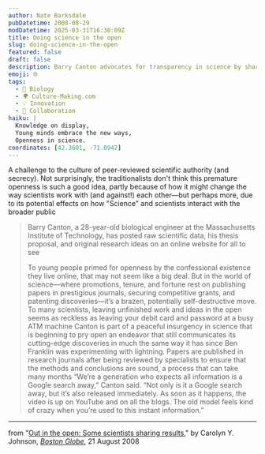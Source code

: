 ```yaml
---
author: Nate Barksdale
pubDatetime: 2008-08-29
modDatetime: 2025-03-31T16:30:09Z
title: Doing science in the open
slug: doing-science-in-the-open
featured: false
draft: false
description: Barry Canton advocates for transparency in science by sharing his research openly online, challenging traditional academic norms.
emoji: 🌐
tags:
  - 🦠 Biology
  - 🌍 Culture-Making.com
  - 💡 Innovation
  - 🤝 Collaboration
haiku: |
  Knowledge on display,  
  Young minds embrace the new ways,  
  Openness in science.
coordinates: [42.3601, -71.0942]
---
```


A challenge to the culture of peer-reviewed scientific authority (and secrecy). Not surprisingly, the traditionalists don't think this premature openness is such a good idea, partly because of how it might change the way scientists work with (and against!) each other—but perhaps more, due to its potential effects on how "Science" and scientists interact with the broader public

> Barry Canton, a 28-year-old biological engineer at the Massachusetts Institute of Technology, has posted raw scientific data, his thesis proposal, and original research ideas on an online website for all to see
>
> To young people primed for openness by the confessional existence they live online, that may not seem like a big deal. But in the world of science—where promotions, tenure, and fortune rest on publishing papers in prestigious journals, securing competitive grants, and patenting discoveries—it’s a brazen, potentially self-destructive move. To many scientists, leaving unfinished work and ideas in the open seems as reckless as leaving your debit card and password at a busy ATM machine
> Canton is part of a peaceful insurgency in science that is beginning to pry open an endeavor that still communicates its cutting-edge discoveries in much the same way it has since Ben Franklin was experimenting with lightning. Papers are published in research journals after being reviewed by specialists to ensure that the methods and conclusions are sound, a process that can take many months
> “We’re a generation who expects all information is a Google search away,” Canton said. “Not only is it a Google search away, but it’s also released immediately. As soon as it happens, the video is up on YouTube and on all the blogs. The old model feels kind of crazy when you’re used to this instant information.”

---

from "[Out in the open: Some scientists sharing results](http://web.archive.org/web/20150907203932/http://www.boston.com/news/local/massachusetts/articles/2008/08/21/out_in_the_open_some_scientists_sharing_results/)," by Carolyn Y. Johnson, [_Boston Globe_](http://www.boston.com/news/), 21 August 2008
